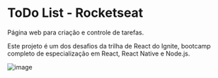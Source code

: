 # ToDo List - Rocketseat

Página web para criação e controle de tarefas.

Este projeto é um dos desafios da trilha de React do Ignite, bootcamp completo de especialização em React, React Native e Node.js.

![image](https://github.com/lucasdebeterco/todo-list/assets/49600131/eed8863c-61e3-4c85-b323-b137cdbe6c7c)
